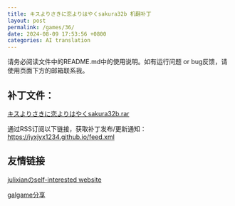 ```yaml
---
title: キスよりさきに恋よりはやくsakura32b 机翻补丁
layout: post
permalink: /games/36/
date: 2024-08-09 17:53:56 +0800
categories: AI translation
---
```



请务必阅读文件中的README.md中的使用说明。如有运行问题 or bug反馈，请使用页面下方的邮箱联系我。

## 补丁文件：

[キスよりさきに恋よりはやくsakura32b.rar](../../resources/%E3%82%AD%E3%82%B9%E3%82%88%E3%82%8A%E3%81%95%E3%81%8D%E3%81%AB%E6%81%8B%E3%82%88%E3%82%8A%E3%81%AF%E3%82%84%E3%81%8Fsakura32b.rar)

 

通过RSS订阅以下链接，获取补丁发布/更新通知：https://jyxjyx1234.github.io/feed.xml

## 友情链接

[julixianのself-interested website](https://julixian-siw.worldsystem.top/) 

[galgame分享](https://t.me/galgpt)